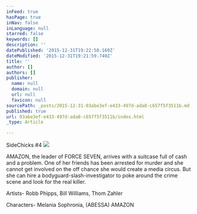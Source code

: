 ```yaml
---
inFeed: true
hasPage: true
inNav: false
inLanguage: null
starred: false
keywords: []
description: ''
datePublished: '2015-12-31T19:22:50.169Z'
dateModified: '2015-12-31T19:21:59.740Z'
title: ''
author: []
authors: []
publisher:
  name: null
  domain: null
  url: null
  favicon: null
sourcePath: _posts/2015-12-31-03abe3ef-e433-497d-ada8-c657f5f3511b.md
published: true
url: 03abe3ef-e433-497d-ada8-c657f5f3511b/index.html
_type: Article

---
```

SideChicks \#4
![](https://the-grid-user-content.s3-us-west-2.amazonaws.com/3bde67d5-f86f-4517-907f-83124f922ba4.png)

AMAZON, the leader of FORCE SEVEN, arrives with a suitcase full of cash and a problem. One of her friends has been arrested for murder and she cannot get involved on the off chance she would create a media circus. But she can hire a bodyguard-slash-investigator to poke around the crime scene and look for the real killer.

Artists- Robb Phipps, Bill Williams, Thom Zahler

Characters- Melania Sophronia, (ABESSA)
AMAZON